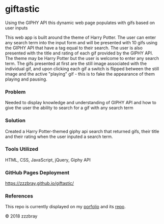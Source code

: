# giftastic
Using the GIPHY API this dynamic web page populates with gifs based on user inputs

This web app is built around the theme of Harry Potter. The user can enter any search term into the input form and will be presented with 10 gifs using the GIPHY API that have a tag equal to their search. The user is also presented with the title and rating of each gif provided by the GIPHY API. The theme may be Harry Potter but the user is welcome to enter any search term. The gifs presented at first are the still image associated with the individual gif, and upon clicking each gif a switch is flipped between the still image and the active "playing" gif - this is to fake the appearance of them playing and pausing.

### Problem

Needed to display knowledge and understanding of GIPHY API and how to give the user the ability to search for a gif with any search term

### Solution

Created a Harry Potter-themed giphy api search that returned gifs, their title and their rating when the user inputed a search term.

### Tools Utilized

HTML, CSS, JavaScript, jQuery, Giphy API

### GitHub Pages Deployment

https://zzzbray.github.io/giftastic/

### References
This repo is currently displayed on my [porfolio](https://zzzbray.github.io/bootstrapPortfolio/portfolio.html) and its [repo](https://github.com/zzzbray/bootstrapPortfolio).


&copy; 2018 zzzbray
